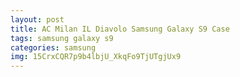 ```yaml
---
layout: post
title: AC Milan IL Diavolo Samsung Galaxy S9 Case
tags: samsung galaxy s9
categories: samsung
img: 15CrxCQR7p9b4lbjU_XkqFo9TjUTgjUx9
---
```

